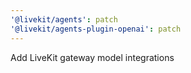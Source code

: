 ```yaml
---
'@livekit/agents': patch
'@livekit/agents-plugin-openai': patch
---
```


Add LiveKit gateway model integrations
